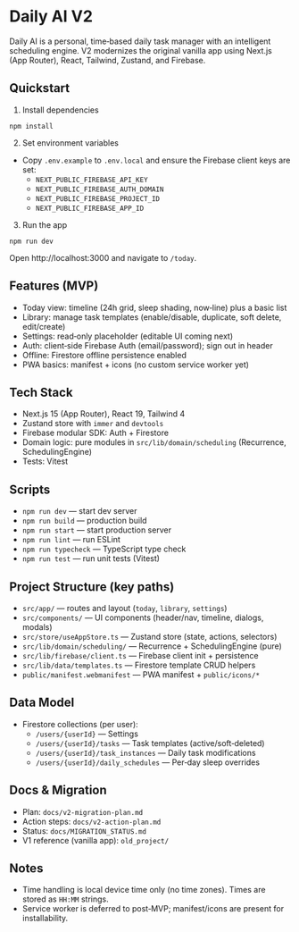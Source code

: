 # Daily AI V2

Daily AI is a personal, time‑based daily task manager with an intelligent scheduling engine. V2 modernizes the original vanilla app using Next.js (App Router), React, Tailwind, Zustand, and Firebase.

## Quickstart

1) Install dependencies

```
npm install
```

2) Set environment variables

- Copy `.env.example` to `.env.local` and ensure the Firebase client keys are set:
  - `NEXT_PUBLIC_FIREBASE_API_KEY`
  - `NEXT_PUBLIC_FIREBASE_AUTH_DOMAIN`
  - `NEXT_PUBLIC_FIREBASE_PROJECT_ID`
  - `NEXT_PUBLIC_FIREBASE_APP_ID`

3) Run the app

```
npm run dev
```

Open http://localhost:3000 and navigate to `/today`.

## Features (MVP)

- Today view: timeline (24h grid, sleep shading, now‑line) plus a basic list
- Library: manage task templates (enable/disable, duplicate, soft delete, edit/create)
- Settings: read‑only placeholder (editable UI coming next)
- Auth: client‑side Firebase Auth (email/password); sign out in header
- Offline: Firestore offline persistence enabled
- PWA basics: manifest + icons (no custom service worker yet)

## Tech Stack

- Next.js 15 (App Router), React 19, Tailwind 4
- Zustand store with `immer` and `devtools`
- Firebase modular SDK: Auth + Firestore
- Domain logic: pure modules in `src/lib/domain/scheduling` (Recurrence, SchedulingEngine)
- Tests: Vitest

## Scripts

- `npm run dev` — start dev server
- `npm run build` — production build
- `npm run start` — start production server
- `npm run lint` — run ESLint
- `npm run typecheck` — TypeScript type check
- `npm run test` — run unit tests (Vitest)

## Project Structure (key paths)

- `src/app/` — routes and layout (`today`, `library`, `settings`)
- `src/components/` — UI components (header/nav, timeline, dialogs, modals)
- `src/store/useAppStore.ts` — Zustand store (state, actions, selectors)
- `src/lib/domain/scheduling/` — Recurrence + SchedulingEngine (pure)
- `src/lib/firebase/client.ts` — Firebase client init + persistence
- `src/lib/data/templates.ts` — Firestore template CRUD helpers
- `public/manifest.webmanifest` — PWA manifest + `public/icons/*`

## Data Model

- Firestore collections (per user):
  - `/users/{userId}` — Settings
  - `/users/{userId}/tasks` — Task templates (active/soft‑deleted)
  - `/users/{userId}/task_instances` — Daily task modifications
  - `/users/{userId}/daily_schedules` — Per‑day sleep overrides

## Docs & Migration

- Plan: `docs/v2-migration-plan.md`
- Action steps: `docs/v2-action-plan.md`
- Status: `docs/MIGRATION_STATUS.md`
- V1 reference (vanilla app): `old_project/`

## Notes

- Time handling is local device time only (no time zones). Times are stored as `HH:MM` strings.
- Service worker is deferred to post‑MVP; manifest/icons are present for installability.
